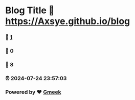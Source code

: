 # Blog Title :link: https://Axsye.github.io/blog 
### :page_facing_up: [1](https://Axsye.github.io/blog/tag.html) 
### :speech_balloon: 0 
### :hibiscus: 8 
### :alarm_clock: 2024-07-24 23:57:03 
### Powered by :heart: [Gmeek](https://github.com/Meekdai/Gmeek)
